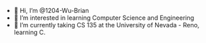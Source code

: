 - 👋 Hi, I’m @1204-Wu-Brian
- 👀 I’m interested in learning Computer Science and Engineering
- 🌱 I’m currently taking CS 135 at the University of Nevada - Reno, learning C.

<!---
1204-Wu-Brian/1204-Wu-Brian is a ✨ special ✨ repository because its `README.md` (this file) appears on your GitHub profile.
You can click the Preview link to take a look at your changes.
--->
